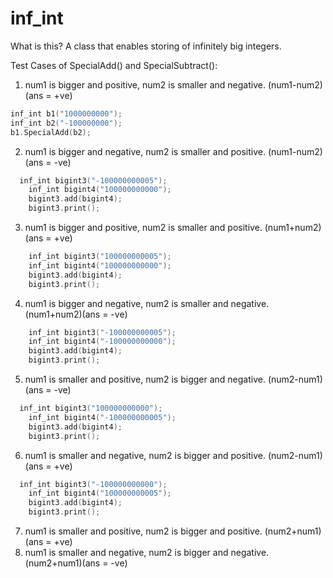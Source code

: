 # inf_int
What is this? A class that enables storing of infinitely big integers.

Test Cases of SpecialAdd() and SpecialSubtract():
1. num1 is bigger and positive, num2 is smaller and negative. (num1-num2)(ans = +ve) 
  ```C++
  inf_int b1("1000000000");
  inf_int b2("-100000000");
  b1.SpecialAdd(b2);
  ```
2. num1 is bigger and negative, num2 is smaller and positive. (num1-num2)(ans = -ve)
```C++
  inf_int bigint3("-100000000005");
	inf_int bigint4("100000000000");
	bigint3.add(bigint4);
	bigint3.print();
```
3. num1 is bigger and positive, num2 is smaller and positive. (num1+num2)(ans = +ve)
```C++
	inf_int bigint3("100000000005");
	inf_int bigint4("100000000000");
	bigint3.add(bigint4);
	bigint3.print();
```
4. num1 is bigger and negative, num2 is smaller and negative. (num1+num2)(ans = -ve)
```C++
	inf_int bigint3("-100000000005");
	inf_int bigint4("-100000000000");
	bigint3.add(bigint4);
	bigint3.print();
```
5. num1 is smaller and positive, num2 is bigger and negative. (num2-num1)(ans = -ve)
```C++
  inf_int bigint3("100000000000");
	inf_int bigint4("-100000000005");
	bigint3.add(bigint4);
	bigint3.print();
```
6. num1 is smaller and negative, num2 is bigger and positive. (num2-num1)(ans = +ve)
```C++
  inf_int bigint3("-100000000000");
	inf_int bigint4("100000000005");
	bigint3.add(bigint4);
	bigint3.print();
```
7. num1 is smaller and positive, num2 is bigger and positive. (num2+num1)(ans = +ve)
8. num1 is smaller and negative, num2 is bigger and negative. (num2+num1)(ans = -ve)

